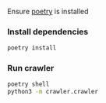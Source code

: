 Ensure [poetry](https://python-poetry.org/docs/#installation) is installed

### Install dependencies

```sh
poetry install
```

### Run crawler

```sh
poetry shell
python3 -m crawler.crawler
```
